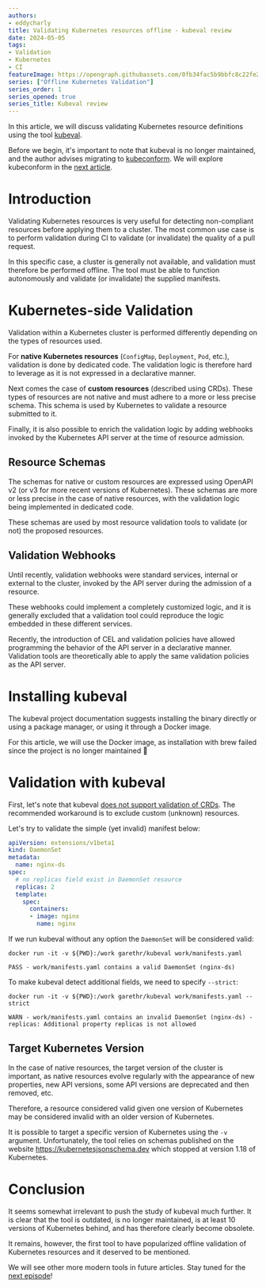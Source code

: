 ```yaml
---
authors:
- eddycharly
title: Validating Kubernetes resources offline - kubeval review
date: 2024-05-05
tags:
- Validation
- Kubernetes
- CI
featureImage: https://opengraph.githubassets.com/0fb34fac5b9bbfc8c22fe2e8d5025cf835fff5451d942903464a45131e8b85df/instrumenta/kubeval
series: ["Offline Kubernetes Validation"]
series_order: 1
series_opened: true
series_title: Kubeval review
---
```


In this article, we will discuss validating Kubernetes resource definitions using the tool [kubeval](https://www.kubeval.com/).

Before we begin, it's important to note that kubeval is no longer maintained, and the author advises migrating to [kubeconform](https://github.com/yannh/kubeconform). We will explore kubeconform in the [next article](../kubeconform/).

# Introduction

Validating Kubernetes resources is very useful for detecting non-compliant resources before applying them to a cluster. The most common use case is to perform validation during CI to validate (or invalidate) the quality of a pull request.

In this specific case, a cluster is generally not available, and validation must therefore be performed offline. The tool must be able to function autonomously and validate (or invalidate) the supplied manifests.

# Kubernetes-side Validation

Validation within a Kubernetes cluster is performed differently depending on the types of resources used.

For **native Kubernetes resources** (`ConfigMap`, `Deployment`, `Pod`, etc.), validation is done by dedicated code. The validation logic is therefore hard to leverage as it is not expressed in a declarative manner.

Next comes the case of **custom resources** (described using CRDs). These types of resources are not native and must adhere to a more or less precise schema. This schema is used by Kubernetes to validate a resource submitted to it.

Finally, it is also possible to enrich the validation logic by adding webhooks invoked by the Kubernetes API server at the time of resource admission.

## Resource Schemas

The schemas for native or custom resources are expressed using OpenAPI v2 (or v3 for more recent versions of Kubernetes). These schemas are more or less precise in the case of native resources, with the validation logic being implemented in dedicated code.

These schemas are used by most resource validation tools to validate (or not) the proposed resources.

## Validation Webhooks

Until recently, validation webhooks were standard services, internal or external to the cluster, invoked by the API server during the admission of a resource.

These webhooks could implement a completely customized logic, and it is generally excluded that a validation tool could reproduce the logic embedded in these different services.

Recently, the introduction of CEL and validation policies have allowed programming the behavior of the API server in a declarative manner. Validation tools are theoretically able to apply the same validation policies as the API server.

# Installing kubeval

The kubeval project documentation suggests installing the binary directly or using a package manager, or using it through a Docker image.

For this article, we will use the Docker image, as installation with brew failed since the project is no longer maintained :shrug:

# Validation with kubeval

First, let's note that kubeval [does not support validation of CRDs](https://www.kubeval.com/#crds).
The recommended workaround is to exclude custom (unknown) resources.

Let's try to validate the simple (yet invalid) manifest below:

```yaml
apiVersion: extensions/v1beta1
kind: DaemonSet
metadata:
  name: nginx-ds
spec:
  # no replicas field exist in DaemonSet resource
  replicas: 2
  template:
    spec:
      containers:
      - image: nginx
        name: nginx
```

If we run kubeval without any option the `DaemonSet` will be considered valid:

```
docker run -it -v ${PWD}:/work garethr/kubeval work/manifests.yaml

PASS - work/manifests.yaml contains a valid DaemonSet (nginx-ds)
```

To make kubeval detect additional fields, we need to specify `--strict`:

```
docker run -it -v ${PWD}:/work garethr/kubeval work/manifests.yaml --strict

WARN - work/manifests.yaml contains an invalid DaemonSet (nginx-ds) - replicas: Additional property replicas is not allowed
```

## Target Kubernetes Version

In the case of native resources, the target version of the cluster is important, as native resources evolve regularly with the appearance of new properties, new API versions, some API versions are deprecated and then removed, etc.

Therefore, a resource considered valid given one version of Kubernetes may be considered invalid with an older version of Kubernetes.

It is possible to target a specific version of Kubernetes using the `-v` argument. Unfortunately, the tool relies on schemas published on the website https://kubernetesjsonschema.dev which stopped at version 1.18 of Kubernetes.

# Conclusion

It seems somewhat irrelevant to push the study of kubeval much further. It is clear that the tool is outdated, is no longer maintained, is at least 10 versions of Kubernetes behind, and has therefore clearly become obsolete.

It remains, however, the first tool to have popularized offline validation of Kubernetes resources and it deserved to be mentioned.

We will see other more modern tools in future articles. Stay tuned for the [next episode](../kubeconform/)!
